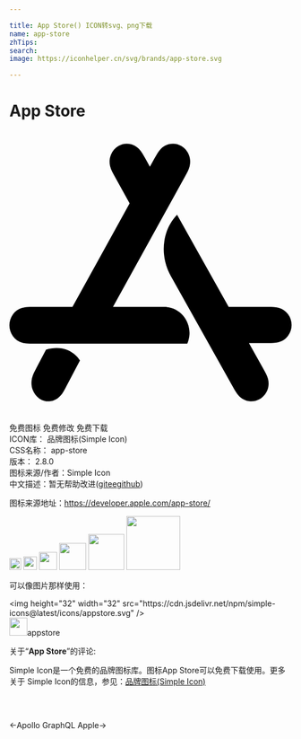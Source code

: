 ```yaml
---

title: App Store() ICON转svg、png下载
name: app-store
zhTips: 
search: 
image: https://iconhelper.cn/svg/brands/app-store.svg

---
```


# App Store  <small style="font-size: 60%;font-weight: 100"></small>

<div id="svg" class="svg-wrap">
<svg role="img" viewBox="0 0 24 24" xmlns="http://www.w3.org/2000/svg"><title>App Store icon</title><path d="M8.8086 14.9194l6.1107-11.0368c.0837-.1513.1682-.302.2437-.4584.0685-.142.1267-.2854.1646-.4403.0803-.3259.0588-.6656-.066-.9767-.1238-.3095-.3417-.5678-.6201-.7355a1.4175 1.4175 0 0 0-.921-.1924c-.3207.043-.6135.1935-.8443.4288-.1094.1118-.1996.2361-.2832.369-.092.1463-.175.2979-.259.4492l-.3864.6979-.3865-.6979c-.0837-.1515-.1667-.303-.2587-.4492-.0837-.1329-.1739-.2572-.2835-.369-.2305-.2353-.5233-.3857-.844-.429a1.4181 1.4181 0 0 0-.921.1926c-.2784.1677-.4964.426-.6203.7355-.1246.311-.1461.6508-.066.9767.038.155.0962.2984.1648.4403.0753.1564.1598.307.2437.4584l1.248 2.2543-4.8625 8.7825H2.0295c-.1676 0-.3351-.0007-.5026.0092-.1522.009-.3004.0284-.448.0714-.3108.0906-.5822.2798-.7783.548-.195.2665-.3006.5929-.3006.9279 0 .3352.1057.6612.3006.9277.196.2683.4675.4575.7782.548.1477.043.296.0623.4481.0715.1675.01.335.009.5026.009h13.0974c.0171-.0357.059-.1294.1-.2697.415-1.4151-.6156-2.843-2.0347-2.843zM3.113 18.5418l-.7922 1.5008c-.0818.1553-.1644.31-.2384.4705-.067.1458-.124.293-.1611.452-.0785.3346-.0576.6834.0645 1.0029.1212.3175.3346.583.607.7549.2727.172.5891.2416.9013.1975.3139-.044.6005-.1986.8263-.4402.1072-.1148.1954-.2424.2772-.3787.0902-.1503.1714-.3059.2535-.4612L6 19.4636c-.0896-.149-.9473-1.4704-2.887-.9218m20.5861-3.0056a1.4707 1.4707 0 0 0-.779-.5407c-.1476-.0425-.2961-.0616-.4483-.0705-.1678-.0099-.3352-.0091-.503-.0091H18.648l-4.3891-7.817c-.6655.7005-.9632 1.485-1.0773 2.1976-.1655 1.0333.0367 2.0934.546 3.0004l5.2741 9.3933c.084.1494.167.299.2591.4435.0837.131.1739.2537.2836.364.231.2323.5238.3809.8449.4232.3192.0424.643-.0244.9217-.1899.2784-.1653.4968-.4204.621-.7257.1246-.3072.146-.6425.0658-.9641-.0381-.1529-.0962-.2945-.165-.4346-.0753-.1543-.1598-.303-.2438-.4524l-1.216-2.1662h1.596c.1677 0 .3351.0009.5029-.009.1522-.009.3007-.028.4483-.0705a1.4707 1.4707 0 0 0 .779-.5407A1.5386 1.5386 0 0 0 24 16.452a1.539 1.539 0 0 0-.3009-.9158Z"/></svg>
</div>
<detail full-name='app-store'></detail>

<div class="detail-page">
<p>
<span><span class="badge-success badge">免费图标</span> <span class="badge-success badge">免费修改</span>  <span class="badge-success badge">免费下载</span> </span>
<br/>
<span>
ICON库：
<span class="badge-secondary badge">品牌图标(Simple Icon)</span> 
</span>
<br/>
<span>
CSS名称：
<span class="badge-secondary badge">app-store</span> 
</span>

<br/>
<span>
版本：
<span class="badge-secondary badge">2.8.0</span> 
</span>
<br/>
<span>图标来源/作者：<span class="badge-light badge">Simple Icon</span></span> 
<br/>
<span class="zh-detail">中文描述：暂无<span class="help-link"><span>帮助改进</span>(<a href="https://gitee.com/liuwave/icon-helper/edit/master/json/brands/app-store.json" target="_blank" rel="noopener noreferrer">gitee</a><a href="https://github.com/liuwave/icon-helper/edit/master/json/brands/app-store.json" target="_blank" rel="noopener noreferrer">github</a></span>)</span><br/>
</p>
</div><div class="description description alert alert-light"><p>图标来源地址：<a href="https://developer.apple.com/app-store/" target="_blank" rel="noopener noreferrer">https://developer.apple.com/app-store/</a></p></div>
<div class="alert alert-dark">
<img height="21" width="21" src="https://cdn.jsdelivr.net/npm/simple-icons@latest/icons/appstore.svg" />
<img height="24" width="24" src="https://cdn.jsdelivr.net/npm/simple-icons@latest/icons/appstore.svg" />
<img height="32" width="32" src="https://cdn.jsdelivr.net/npm/simple-icons@latest/icons/appstore.svg" />
<img height="48" width="48" src="https://cdn.jsdelivr.net/npm/simple-icons@latest/icons/appstore.svg" />
<img height="64" width="64" src="https://cdn.jsdelivr.net/npm/simple-icons@latest/icons/appstore.svg" />
<img height="96" width="96" src="https://cdn.jsdelivr.net/npm/simple-icons@latest/icons/appstore.svg" />

</div>
<div>
  <p>可以像图片那样使用：    
  </p>
  <div class="alert alert-primary" style="font-size: 14px">
    &lt;img height="32" width="32" src="https://cdn.jsdelivr.net/npm/simple-icons@latest/icons/appstore.svg" /&gt;
    <copy-btn content='<img height="32" width="32" src="https://cdn.jsdelivr.net/npm/simple-icons@latest/icons/appstore.svg" />'></copy-btn>
  </div>
  <div class="alert alert-secondary">
    <img height="32" width="32" src="https://cdn.jsdelivr.net/npm/simple-icons@latest/icons/appstore.svg" />appstore
    <copy-btn content="appstore" btn-title="复制图标名称"></copy-btn>
  </div>
</div>
<div class="icon-detail__container">
<p>关于“<b>App Store</b>”的评论:</p>
</div>
<Vssue title="关于“App Store”的评论" />
<div><p>Simple Icon是一个免费的品牌图标库。图标App Store可以免费下载使用。更多关于  Simple Icon的信息，参见：<a target="_blank" href="https://iconhelper.cn/brands.html">品牌图标(Simple Icon)</a>
</p></div>


<div style="padding:2rem 0 " class="page-nav"><p class="inner"><span class="prev">←<router-link to="/icon/apollo-graphql.html">Apollo GraphQL</router-link></span> <span class="next"><router-link to="/icon/apple.html">Apple</router-link>→</span></p></div>
